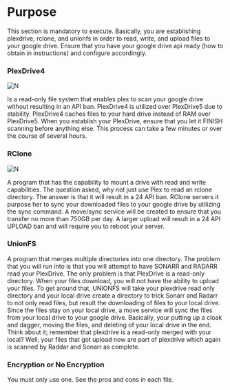 # Purpose

This section is mandatory to execute.  Basically, you are establishing plexdrive, rclone, and unionfs in order to read, write, and upload files to your google drive. Ensure that you have your google drive api ready (how to obtain in instructions) and configure accordingly.  

### PlexDrive4 

![N](https://github.com/dweidenfeld/plexdrive/raw/master/logo/banner.png)

Is a read-only file system that enables plex to scan your google drive without resulting in an API ban.  PlexDrive4 is utilized over PlexDrive5 due to stability.  PlexDrive4 caches files to your hard drive instead of RAM over PlexDrive5.  When you establish your PlexDrive, ensure that you let it FINISH scanning before anything else.  This process can take a few minutes or over the course of several hours.

### RClone

![N](https://camo.githubusercontent.com/f77b6479ad8f227f62675fe0c761e4eb207c561d/68747470733a2f2f72636c6f6e652e6f72672f696d672f72636c6f6e652d313230783132302e706e67)

A program that has the capability to mount a drive with read and write capabilities.  The question asked, why not just use Plex to read an rclone directory.  The answer is that it will result in a 24 API ban.  RClone servers it purpose her to sync your downloaded files to your google drive by utilizing the sync command.  A move/sync service will be created to ensure that you transfer no more than 750GB per day.  A larger upload will result in a 24 API UPLOAD ban and will require you to reboot your server.  

### UnionFS

A program that merges multiple directories into one directory.  The problem that you will run into is that you will attempt to have SONARR and RADARR read your PlexDrive.  The only problem is that PlexDrive is a read-only directory.  When your files download, you will not have the ability to upload your files.  To get around that, UNIONFS will take your plexdrive read only directory and your local drive create a directory to trick Sonarr and Radarr to not only read files, but result the downloading of files to your local drive.  Since the files stay on your local drive, a move service will sync the files from your local drive to your google drive.  Basically, your putting up a cloak and dagger, moving the files, and deleting of your local drive in the end.  Think about it; remember that plexdrive is a read-only merged with your local? Well, your files that got upload now are part of plexdrive which again is scanned by Raddar and Sonarr as complete.

### Encryption or No Encryption

You must only use one.  See the pros and cons in each file.


